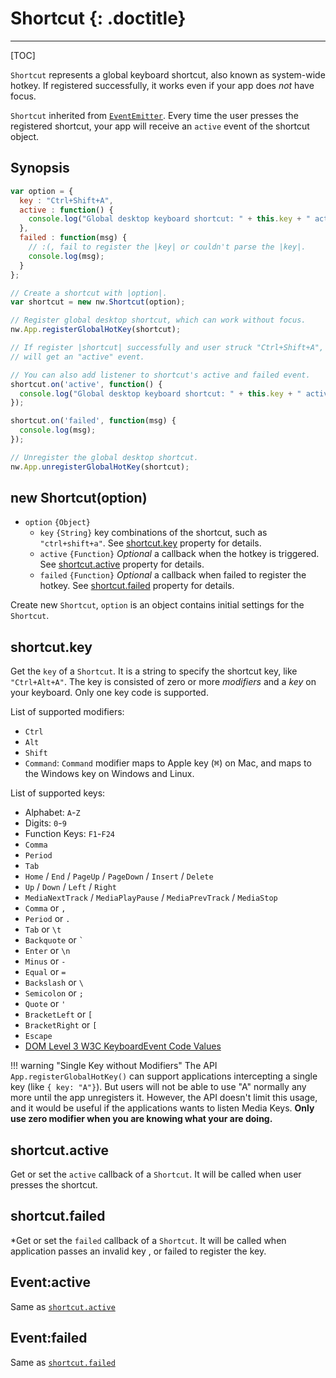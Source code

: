 # Shortcut {: .doctitle}

---

[TOC]

`Shortcut` represents a global keyboard shortcut, also known as system-wide hotkey. If registered successfully, it works even if your app does *not* have focus.

`Shortcut` inherited from [`EventEmitter`](https://nodejs.org/api/events.html#events_class_events_eventemitter). Every time the user presses the registered shortcut, your app will receive an `active` event of the shortcut object.

## Synopsis

```js
var option = {
  key : "Ctrl+Shift+A",
  active : function() {
    console.log("Global desktop keyboard shortcut: " + this.key + " active."); 
  },
  failed : function(msg) {
    // :(, fail to register the |key| or couldn't parse the |key|.
    console.log(msg);
  }
};

// Create a shortcut with |option|.
var shortcut = new nw.Shortcut(option);

// Register global desktop shortcut, which can work without focus.
nw.App.registerGlobalHotKey(shortcut);

// If register |shortcut| successfully and user struck "Ctrl+Shift+A", |shortcut|
// will get an "active" event.

// You can also add listener to shortcut's active and failed event.
shortcut.on('active', function() {
  console.log("Global desktop keyboard shortcut: " + this.key + " active."); 
});

shortcut.on('failed', function(msg) {
  console.log(msg);
});

// Unregister the global desktop shortcut.
nw.App.unregisterGlobalHotKey(shortcut);
```

## new Shortcut(option)

* `option` `{Object}`
    - `key` `{String}` key combinations of the shortcut, such as `"ctrl+shift+a"`. See [shortcut.key](#shortcutkey) property for details.
    - `active` `{Function}` _Optional_ a callback when the hotkey is triggered. See [shortcut.active](#shortcutactive) property for details.
    - `failed` `{Function}` _Optional_ a callback when failed to register the hotkey. See [shortcut.failed](#shortcutfailed) property for details.

Create new `Shortcut`, `option` is an object contains initial settings for the `Shortcut`.

## shortcut.key

Get the `key` of a `Shortcut`. It is a string to specify the shortcut key, like `"Ctrl+Alt+A"`. The key is consisted of zero or more _modifiers_ and a _key_ on your keyboard. Only one key code is supported.

List of supported modifiers:

* `Ctrl`
* `Alt`
* `Shift`
* `Command`: `Command` modifier maps to Apple key (<kbd>&#8984;</kbd>) on Mac, and maps to the Windows key on Windows and Linux.

List of supported keys:

* Alphabet: `A`-`Z`
* Digits: `0`-`9`
* Function Keys: `F1`-`F24`
* `Comma`
* `Period`
* `Tab`
* `Home` / `End` / `PageUp` / `PageDown` / `Insert` / `Delete`
* `Up` / `Down` / `Left` / `Right`
* `MediaNextTrack` / `MediaPlayPause` / `MediaPrevTrack` / `MediaStop`
* `Comma` or `,`
* `Period` or `.`
* `Tab` or `\t`
* `Backquote` or `` ` ``
* `Enter` or `\n`
* `Minus` or `-`
* `Equal` or `=`
* `Backslash` or `\`
* `Semicolon` or `;`
* `Quote` or `'`
* `BracketLeft` or `[`
* `BracketRight` or `[`
* `Escape`
* [DOM Level 3 W3C KeyboardEvent Code Values](http://www.w3.org/TR/DOM-Level-3-Events-code/)

!!! warning "Single Key without Modifiers"
    The API `App.registerGlobalHotKey()` can support applications intercepting a single key (like `{ key: "A"}`). But users will not be able to use "A" normally any more until the app unregisters it. However, the API doesn't limit this usage, and it would be useful if the applications wants to listen Media Keys.
    **Only use zero modifier when you are knowing what your are doing.**

## shortcut.active

Get or set the `active` callback of a `Shortcut`. It will be called when user presses the shortcut.

## shortcut.failed

*Get or set the `failed` callback of a `Shortcut`. It will be called when application passes an invalid key , or failed to register the key.

## Event:active

Same as [`shortcut.active`](#shortcutactive)

## Event:failed

Same as [`shortcut.failed`](#shortcutfailed)
